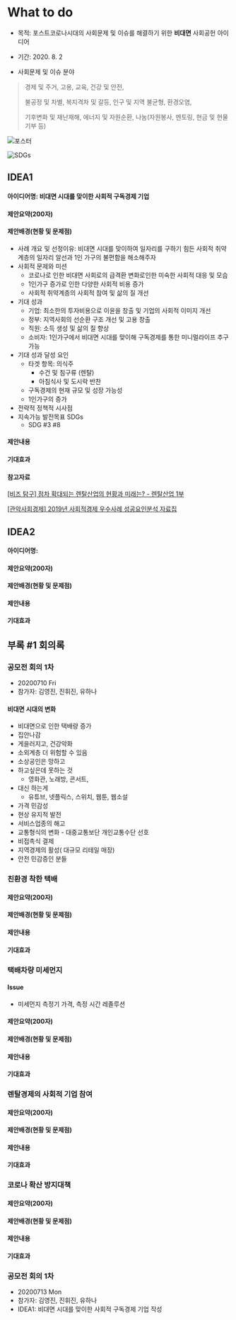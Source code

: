 # What to do
- 목적: 포스트코로나시대의 사회문제 및 이슈를 해결하기 위한 **비대면** 사회공헌 아이디어
- 기간: 2020. 8. 2

- 사회문제 및 이슈 분야
> 경제 및 주거,    고용,   교육, 건강 및 안전, 
> 
> 불공정 및 차별,   복지격차 및 갈등, 인구 및 지역 불균형, 환경오염, 
> 
> 기후변화 및 재난재해, 에너지 및 자원순환, 나눔(자원봉사, 멘토링, 현금 및 현물 기부 등)

![포스터](https://ifh.cc/g/cdBwoO.jpg)

![SDGs](https://www.ecohz.com/wp-content/uploads/2016/04/SDGs_poster_new1-e1470856750431.png)

## IDEA1

#### 아이디어명: 비대면 시대를 맞이한 사회적 구독경제 기업


#### 제안요약(200자)

#### 제안배경(현황 및 문제점)

- 사례 개요 및 선정이유: 비대면 시대를 맞이하여 일자리를 구하기 힘든 사회적 취약계층의 일자리 알선과 1인 가구의 불편함을 해소해주자
- 사회적 문제와 미션
  - 코로나로 인한 비대면 사회로의 급격환 변화로인한 미숙한 사회적 대응 및 모습
  - 1인가구 증가로 인한 다양한 사회적 비용 증가
  - 사회적 취약계층의 사회적 참여 및 삶의 질 개선
- 기대 성과
  - 기업: 최소한의 투자비용으로 이윤을 창출 및 기업의 사회적 이미지 개선
  - 정부: 지역사회의 선순환 구조 개선 및 고용 창출
  - 직원: 소득 생성 및 삶의 질 향상
  - 소비자: 1인가구에서 비대면 시대를 맞이해 구독경제를 통한 미니멀라이프 추구 가능
- 기대 성과 달성 요인
  - 타겟 항목: 의식주
    - 수건 및 침구류 (렌탈)
    - 아침식사 및 도시락 반찬
  - 구독경제의 현재 규모 및 성장 가능성
  - 1인가구의 증가
- 전략적 정책적 시사점
- 지속가능 발전목표 SDGs
  - SDG #3 #8 

#### 제안내용


#### 기대효과

#### 참고자료
[[비즈 탐구] 점차 확대되는 렌탈산업의 현황과 미래는? - 렌탈산업 1부](https://www.hyosungfms.com/fms/promote/fms_news_view.do?id_boards=13313)

[[관악사회경제] 2019년 사회적경제 우수사례 성공요인분석 자료집](http://gase.kr/web/se_news/9864)




## IDEA2

#### 아이디어명: 


#### 제안요약(200자)


#### 제안배경(현황 및 문제점)


#### 제안내용


#### 기대효과




## 부록 #1 회의록

### 공모전 회의 1차
- 20200710 Fri
- 참가자: 김영진, 진휘진, 유하나


#### 비대면 시대의 변화
- 비대면으로 인한 택배량 증가
- 집안나감
- 게을러지고, 건강악화
- 소외계층 더 위험할 수 있음
- 소상공인은 망하고
- 하고싶은데 못하는 것
  - 영화관, 노래방, 콘서트, 
- 대신 하는게 
  - 유튜브, 넷플릭스, 스위치, 웹툰, 웹소설
- 가격 민감성
- 현상 유지적 발전
- 서비스업종의 해고
- 교통형식의 변화 - 대중교통보단 개인교통수단 선호
- 비접촉식 결제
- 지역경제의 활성( 대규모 리테일 매장)
- 안전 민감증인 분들 


### 친환경 착한 택배

#### 제안요약(200자)

#### 제안배경(현황 및 문제점)

#### 제안내용

#### 기대효과


### 택배차량 미세먼지

#### Issue
- 미세먼지 측정기 가격, 측정 시간 레졸루션

#### 제안요약(200자)

#### 제안배경(현황 및 문제점)

#### 제안내용

#### 기대효과


### 렌탈경제의 사회적 기업 참여

#### 제안요약(200자)

#### 제안배경(현황 및 문제점)

#### 제안내용

#### 기대효과



### 코로나 확산 방지대책

#### 제안요약(200자)

#### 제안배경(현황 및 문제점)

#### 제안내용

#### 기대효과


### 공모전 회의 1차
- 20200713 Mon
- 참가자: 김영진, 진휘진, 유하나
- IDEA1: 비대면 시대를 맞이한 사회적 구독경제 기업 작성

